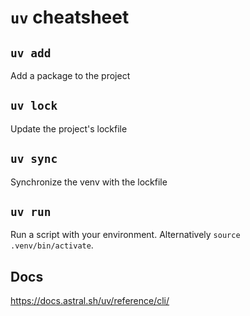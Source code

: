 # `uv` cheatsheet

## `uv add`

Add a package to the project

## `uv lock`

Update the project's lockfile

## `uv sync`

Synchronize the venv with the lockfile

## `uv run`

Run a script with your environment. Alternatively `source .venv/bin/activate`.

## Docs

https://docs.astral.sh/uv/reference/cli/